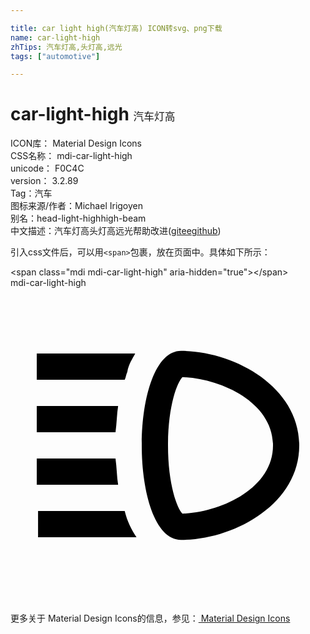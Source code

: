 ```yaml
---

title: car light high(汽车灯高) ICON转svg、png下载
name: car-light-high
zhTips: 汽车灯高,头灯高,远光
tags: ["automotive"]

---
```


# car-light-high  <small style="font-size: 60%;font-weight: 100">汽车灯高</small>


<div class="detail-page">
<p>
<span>
ICON库：
<span class="badge-secondary badge">Material Design Icons</span> 
</span>
<br/>
<span>
CSS名称：
<span class="badge-secondary badge">mdi-car-light-high</span> 
</span>
<br/>
<span>
unicode：
<span class="badge-secondary badge">F0C4C</span> 
<copy-btn content='F0C4C' btn-title=""></copy-btn>
<copy-btn :content='String.fromCodePoint(parseInt("F0C4C", 16))' btn-title="复制U"></copy-btn>
</span>
<br/>
<span>
version：
<span class="badge-secondary badge">3.2.89</span> 
</span><br/><span>Tag：<span class="badge-light badge"><router-link to="/tags/automotive.html">汽车</router-link></span></span>
<br/>
<span>图标来源/作者：<span class="badge-light badge">Michael Irigoyen</span></span> 
<br/>
<span>别名：<span class="badge-light badge">head-light-high</span><span class="badge-light badge">high-beam</span></span><br/><span class="zh-detail">中文描述：<span class="badge-primary badge">汽车灯高</span><span class="badge-primary badge">头灯高</span><span class="badge-primary badge">远光</span><span class="help-link"><span>帮助改进</span>(<a href="https://gitee.com/liuwave/icon-helper/edit/master/json/material/car-light-high.json" target="_blank" rel="noopener noreferrer">gitee</a><a href="https://github.com/liuwave/icon-helper/edit/master/json/material/car-light-high.json" target="_blank" rel="noopener noreferrer">github</a></span>)</span><br/>
</p>
</div>
<div class="alert alert-dark">
  <i class="mdi mdi-car-light-high mdi-48px"></i>
  <i class="mdi mdi-car-light-high mdi-36px"></i>
  <i class="mdi mdi-car-light-high mdi-24px"></i>
  <i class="mdi mdi-car-light-high mdi-18px"></i>
</div>
<div>
  <p>引入css文件后，可以用<code>&lt;span&gt;</code>包裹，放在页面中。具体如下所示：    
  </p>
  <div class="alert alert-primary" style="font-size: 14px">
    &lt;span class="mdi mdi-car-light-high" aria-hidden="true"&gt;&lt;/span&gt;
    <copy-btn content='<span class="mdi mdi-car-light-high" aria-hidden="true"></span>'></copy-btn>
  </div>
  <div class="alert alert-secondary">
    <i class="mdi mdi-car-light-high"
    style="font-size: 24px"
    aria-hidden="true"></i> mdi-car-light-high
    <copy-btn content="mdi-car-light-high" btn-title="复制图标名称"></copy-btn>
  </div>
</div>
<div id="svg" class="svg-wrap">
<svg xmlns="http://www.w3.org/2000/svg" viewBox="0 0 24 24"><path d="M13,4.8C9,4.8 9,19.2 13,19.2C17,19.2 22,16.5 22,12C22,7.5 17,4.8 13,4.8M13.1,17.2C12.7,16.8 12,15 12,12C12,9 12.7,7.2 13.1,6.8C16,6.9 20,8.7 20,12C20,15.3 16,17.1 13.1,17.2M2,5H9.5C9.3,5.4 9,5.8 8.9,6.4C8.8,6.6 8.8,6.8 8.7,7H2V5M8,11H2V9H8.2C8.1,9.6 8.1,10.3 8,11M8.7,17C8.9,17.8 9.2,18.4 9.6,19H2.1V17H8.7M8.2,15H2V13H8C8.1,13.7 8.1,14.4 8.2,15Z" /></svg>
</div>
<detail full-name='mdi-car-light-high'></detail>
    
<div><p>更多关于 Material Design Icons的信息，参见：<a target="_blank" href="https://iconhelper.cn/material.html"> Material Design Icons</a>
</p></div>
